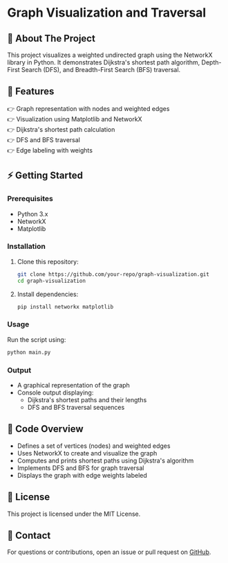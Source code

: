 # Graph Visualization and Traversal

## 📌 About The Project
This project visualizes a weighted undirected graph using the NetworkX library in Python. It demonstrates Dijkstra's shortest path algorithm, Depth-First Search (DFS), and Breadth-First Search (BFS) traversal.

## 🚀 Features
👉 Graph representation with nodes and weighted edges  
👉 Visualization using Matplotlib and NetworkX  
👉 Dijkstra's shortest path calculation  
👉 DFS and BFS traversal  
👉 Edge labeling with weights  

## ⚡ Getting Started
### Prerequisites
- Python 3.x
- NetworkX
- Matplotlib

### Installation
1. Clone this repository:
   ```sh
   git clone https://github.com/your-repo/graph-visualization.git
   cd graph-visualization
   ```
2. Install dependencies:
   ```sh
   pip install networkx matplotlib
   ```

### Usage
Run the script using:
```sh
python main.py
```

### Output
- A graphical representation of the graph
- Console output displaying:
  - Dijkstra's shortest paths and their lengths
  - DFS and BFS traversal sequences

## 📝 Code Overview
- Defines a set of vertices (nodes) and weighted edges
- Uses NetworkX to create and visualize the graph
- Computes and prints shortest paths using Dijkstra's algorithm
- Implements DFS and BFS for graph traversal
- Displays the graph with edge weights labeled

## 📝 License
This project is licensed under the MIT License.

## 📩 Contact
For questions or contributions, open an issue or pull request on [GitHub](https://github.com/your-repo/graph-visualization).

